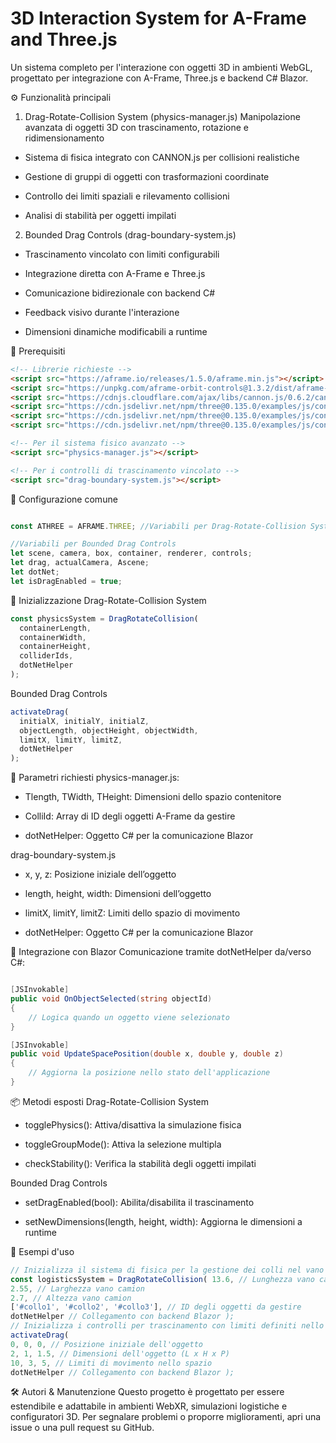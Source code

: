 # 3D Interaction System for A-Frame and Three.js


Un sistema completo per l'interazione con oggetti 3D in ambienti WebGL, progettato per integrazione con A-Frame, Three.js e backend C# Blazor.

⚙️ Funzionalità principali
1. Drag-Rotate-Collision System (physics-manager.js)
Manipolazione avanzata di oggetti 3D con trascinamento, rotazione e ridimensionamento

  - Sistema di fisica integrato con CANNON.js per collisioni realistiche

  - Gestione di gruppi di oggetti con trasformazioni coordinate

  - Controllo dei limiti spaziali e rilevamento collisioni

  - Analisi di stabilità per oggetti impilati

2. Bounded Drag Controls (drag-boundary-system.js)
 - Trascinamento vincolato con limiti configurabili

 - Integrazione diretta con A-Frame e Three.js

 - Comunicazione bidirezionale con backend C#

 - Feedback visivo durante l'interazione

 - Dimensioni dinamiche modificabili a runtime

🔧 Prerequisiti
```html
<!-- Librerie richieste -->
<script src="https://aframe.io/releases/1.5.0/aframe.min.js"></script>
<script src="https://unpkg.com/aframe-orbit-controls@1.3.2/dist/aframe-orbit-controls.min.js"></script>
<script src="https://cdnjs.cloudflare.com/ajax/libs/cannon.js/0.6.2/cannon.min.js"></script>
<script src="https://cdn.jsdelivr.net/npm/three@0.135.0/examples/js/controls/DragControls.js"></script>
<script src="https://cdn.jsdelivr.net/npm/three@0.135.0/examples/js/controls/OrbitControls.js"></script>
<script src="https://cdn.jsdelivr.net/npm/three@0.135.0/examples/js/controls/TransformControls.js"></script>

<!-- Per il sistema fisico avanzato -->
<script src="physics-manager.js"></script>

<!-- Per i controlli di trascinamento vincolato -->
<script src="drag-boundary-system.js"></script>
```
🧠 Configurazione comune
```js

const ATHREE = AFRAME.THREE; //Variabili per Drag-Rotate-Collision System
```
```js
//Variabili per Bounded Drag Controls
let scene, camera, box, container, renderer, controls; 
let drag, actualCamera, Ascene;
let dotNet;
let isDragEnabled = true;
```
🚀 Inizializzazione
Drag-Rotate-Collision System
```js
const physicsSystem = DragRotateCollision(
  containerLength, 
  containerWidth, 
  containerHeight, 
  colliderIds, 
  dotNetHelper
);
```
Bounded Drag Controls
```js
activateDrag(
  initialX, initialY, initialZ,
  objectLength, objectHeight, objectWidth,
  limitX, limitY, limitZ,
  dotNetHelper
);
```
🧾 Parametri richiesti
physics-manager.js:
  - Tlength, TWidth, THeight: Dimensioni dello spazio contenitore

  - ColliId: Array di ID degli oggetti A-Frame da gestire

  - dotNetHelper: Oggetto C# per la comunicazione Blazor

drag-boundary-system.js
  - x, y, z: Posizione iniziale dell’oggetto

  - length, height, width: Dimensioni dell’oggetto

  - limitX, limitY, limitZ: Limiti dello spazio di movimento

  - dotNetHelper: Oggetto C# per la comunicazione Blazor

🔁 Integrazione con Blazor
Comunicazione tramite dotNetHelper da/verso C#:

```csharp

[JSInvokable]
public void OnObjectSelected(string objectId)
{
    // Logica quando un oggetto viene selezionato
}

[JSInvokable]
public void UpdateSpacePosition(double x, double y, double z)
{
    // Aggiorna la posizione nello stato dell'applicazione
}
```
📦 Metodi esposti
Drag-Rotate-Collision System
  - togglePhysics(): Attiva/disattiva la simulazione fisica

  - toggleGroupMode(): Attiva la selezione multipla

  - checkStability(): Verifica la stabilità degli oggetti impilati

Bounded Drag Controls
  - setDragEnabled(bool): Abilita/disabilita il trascinamento

  - setNewDimensions(length, height, width): Aggiorna le dimensioni a runtime

🧪 Esempi d'uso
 ```js 
 // Inizializza il sistema di fisica per la gestione dei colli nel vano di carico
const logisticsSystem = DragRotateCollision( 13.6, // Lunghezza vano camion (metri)
2.55, // Larghezza vano camion
2.7, // Altezza vano camion
['#collo1', '#collo2', '#collo3'], // ID degli oggetti da gestire
dotNetHelper // Collegamento con backend Blazor );
// Inizializza i controlli per trascinamento con limiti definiti nello spazio 3D
activateDrag(
0, 0, 0, // Posizione iniziale dell'oggetto
2, 1, 1.5, // Dimensioni dell'oggetto (L x H x P)
10, 3, 5, // Limiti di movimento nello spazio
dotNetHelper // Collegamento con backend Blazor );
``` 
🛠️ Autori & Manutenzione
Questo progetto è progettato per essere estendibile e adattabile in ambienti WebXR, simulazioni logistiche e configuratori 3D.
Per segnalare problemi o proporre miglioramenti, apri una issue o una pull request su GitHub.
